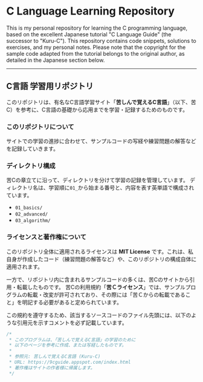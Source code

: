# C Language Learning Repository

This is my personal repository for learning the C programming language, based on the excellent Japanese tutorial "C Language Guide" (the successor to "Kuru-C").
This repository contains code snippets, solutions to exercises, and my personal notes. Please note that the copyright for the sample code adapted from the tutorial belongs to the original author, as detailed in the Japanese section below.

---

## C言語 学習用リポジトリ

このリポジトリは、有名なC言語学習サイト「**苦しんで覚えるC言語**」（以下、苦C）を参考に、C言語の基礎から応用までを学習・記録するためのものです。

### このリポジトリについて

サイトでの学習の進捗に合わせて、サンプルコードの写経や練習問題の解答などを記録していきます。

### ディレクトリ構成

苦Cの章立てに沿って、ディレクトリを分けて学習の記録を管理しています。
ディレクトリ名は、学習順に`01_`から始まる番号と、内容を表す英単語で構成されています。

- `01_basics/`
- `02_advanced/`
- `03_algorithm/`

### ライセンスと著作権について

このリポジトリ全体に適用されるライセンスは **MIT License** です。これは、私自身が作成したコード（練習問題の解答など）や、このリポジトリの構成自体に適用されます。

一方で、リポジトリ内に含まれるサンプルコードの多くは、苦Cのサイトから引用・転載したものです。
苦Cの利用規約「**苦Ｃライセンス**」では、サンプルプログラムの転載・改変が許可されており、その際には「苦Ｃからの転載であること」を明記する必要があると定められています。

この規約を遵守するため、該当するソースコードのファイル先頭には、以下のような引用元を示すコメントを必ず記載しています。

```c
/*
 * このプログラムは、「苦しんで覚えるC言語」の学習のために
 * 以下のページを参考に作成、または写経したものです。
 *
 * 参照元: 苦しんで覚えるC言語 (Kuru-C)
 * URL: https://9cguide.appspot.com/index.html
 * 著作権はサイトの作者様に帰属します。
 */